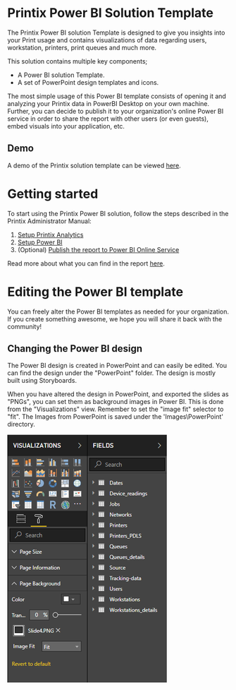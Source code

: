 # Printix Power BI Solution Template
The Printix Power BI solution Template is designed to give you insights into your Print usage and contains visualizations of
data regarding users, workstation, printers, print queues and much more.

This solution contains multiple key components;
* A Power BI solution Template.
* A set of PowerPoint design templates and icons.

The most simple usage of this Power BI template consists of opening it and analyzing your Printix data in PowerBI
Desktop on your own machine.
Further, you can decide to publish it to your organization's online Power BI service in order to share the report with
other users (or even guests), embed visuals into your application, etc.

## Demo
A demo of the Printix solution template can be viewed [here](https://app.powerbi.com/view?r=eyJrIjoiNDRkYzNlOTMtMzcwZC00ODY4LWE5MGQtMzJlMWU2MDk5M2NmIiwidCI6IjNlYWFmMWQzLTZmOWUtNDBmZC1iN2U5LTYwYjQ1ZTU1ZTEyNSIsImMiOjh9).

# Getting started
To start using the Printix Power BI solution, follow the steps described in the Printix Administrator Manual:
1. [Setup Printix Analytics](https://manuals.printix.net/administrator/topic/how-to-setup-analytics)
2. [Setup Power BI](https://manuals.printix.net/administrator/topic/how-to-setup-power-bi)
3. (Optional) [Publish the report to Power BI Online Service](https://manuals.printix.net/administrator/topic/how-to-publish-to-power-bi-on-the-web)

Read more about what you can find in the report [here](https://manuals.printix.net/administrator/topic/how-to-interact-with-power-bi-report).

# Editing the Power BI template
You can freely alter the Power BI templates as needed for your organization. If you create something awesome, we hope you will share it back with the community!

## Changing the Power BI design
The Power BI design is created in PowerPoint and can easily be edited. You can find the design under the "PowerPoint" folder. The design is mostly built using Storyboards.

When you have altered the design in PowerPoint, and exported the slides as "PNGs", you can set them as background images in Power BI. This is done from the "Visualizations" view. Remember to set the "image fit" selector to "fit". 
The Images from PowerPoint is saved under the 'Images\PowerPoint' directory.

 ![AlterDateRanges](./Images/Documentation/PowerBI_Visualization.PNG)